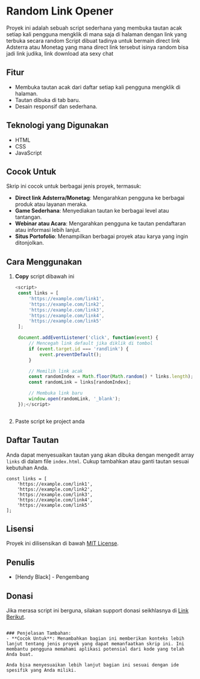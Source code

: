 
# Random Link Opener

Proyek ini adalah sebuah script sederhana yang membuka tautan acak setiap kali pengguna mengklik di mana saja di halaman dengan link yang terbuka secara random
Script dibuat tadinya untuk bermain direct link Adsterra atau Monetag yang mana direct link tersebut isinya random bisa jadi link judika, link download ata sexy chat

## Fitur

- Membuka tautan acak dari daftar setiap kali pengguna mengklik di halaman.
- Tautan dibuka di tab baru.
- Desain responsif dan sederhana.

## Teknologi yang Digunakan

- HTML
- CSS
- JavaScript

## Cocok Untuk

Skrip ini cocok untuk berbagai jenis proyek, termasuk:

- **Direct link Adsterra/Monetag**: Mengarahkan pengguna ke berbagai produk atau layanan meraka.
- **Game Sederhana**: Menyediakan tautan ke berbagai level atau tantangan.
- **Webinar atau Acara**: Mengarahkan pengguna ke tautan pendaftaran atau informasi lebih lanjut.
- **Situs Portofolio**: Menampilkan berbagai proyek atau karya yang ingin ditonjolkan.

## Cara Menggunakan

1. **Copy** script dibawah ini
 
   ``` javascript
   <script>
    const links = [
        'https://example.com/link1',
        'https://example.com/link2',
        'https://example.com/link3',
        'https://example.com/link4',
        'https://example.com/link5'
    ];

    document.addEventListener('click', function(event) {
        // Mencegah link default jika diklik di tombol
        if (event.target.id === 'randlink') {
            event.preventDefault();
        }

        // Memilih link acak
        const randomIndex = Math.floor(Math.random() * links.length);
        const randomLink = links[randomIndex];

        // Membuka link baru
        window.open(randomLink, '_blank');
    });</script> 
```
```
2. Paste script ke project anda

## Daftar Tautan

Anda dapat menyesuaikan tautan yang akan dibuka dengan mengedit array `links` di dalam file `index.html`. Cukup tambahkan atau ganti tautan sesuai kebutuhan Anda.

```
const links = [
    'https://example.com/link1',
    'https://example.com/link2',
    'https://example.com/link3',
    'https://example.com/link4',
    'https://example.com/link5'
];

```

## Lisensi

Proyek ini dilisensikan di bawah [MIT License](LICENSE).

## Penulis

- [Hendy Black] - Pengembang

## Donasi

Jika merasa script ini berguna, silakan support donasi seikhlasnya di [Link Berikut](https://lynk.id/hendygital/s/e8n3rm42rj39).
```

### Penjelasan Tambahan:
- **Cocok Untuk**: Menambahkan bagian ini memberikan konteks lebih lanjut tentang jenis proyek yang dapat memanfaatkan skrip ini. Ini membantu pengguna memahami aplikasi potensial dari kode yang telah Anda buat.

Anda bisa menyesuaikan lebih lanjut bagian ini sesuai dengan ide spesifik yang Anda miliki.
